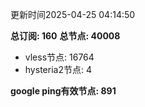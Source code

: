 更新时间2025-04-25 04:14:50

**总订阅: 160**
**总节点: 40008**
- vless节点: 16764
- hysteria2节点: 4

**google ping有效节点: 891**
